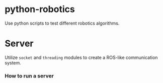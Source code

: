 # python-robotics
Use python scripts to test different robotics algorithms.

# Server
Utilize ```socket``` and ```threading``` modules to create a ROS-like communication system.

### How to run a server
